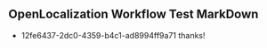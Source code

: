 ## OpenLocalization Workflow Test MarkDown
* 12fe6437-2dc0-4359-b4c1-ad8994ff9a71 thanks!

<!--HONumber=Sep16_HO1-->


